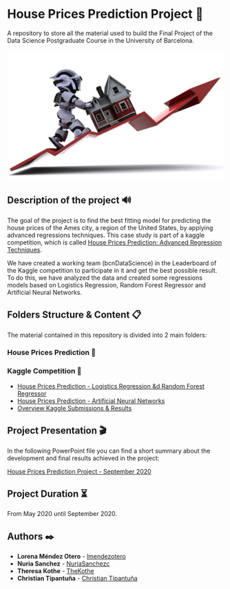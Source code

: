 # House Prices Prediction Project 🚀
A repository to store all the material used to build the Final Project of the Data Science Postgraduate Course in the University of Barcelona.

![alt text](https://github.com/lmendezotero/Postgraduate-Project/blob/master/House%20Prices%20Prediction/Pictures/HOUSE_PRICE_PREDICTION.PNG)

## Description of the project 🔊

The goal of the project is to find the best fitting model for predicting the house prices of the Ames city, a region of the United States, by applying advanced regressions techniques. This case study is part of a kaggle competition, which is called [House Prices Prediction: Advanced Regression Techniques](https://www.kaggle.com/c/house-prices-advanced-regression-techniques/overview).

We have created a working team (bcnDataScience) in the Leaderboard of the Kaggle competition to participate in it and get the best possible result. To do this, we have analyzed the data and created some regressions models based on Logistics Regression, Random Forest Regressor and Artificial Neural Networks.

## Folders Structure & Content 📋
The material contained in this repository is divided into 2 main folders:

### House Prices Prediction 📂

### Kaggle Competition 📂

* [House Prices Prediction - Logistics Regression &d Random Forest Regressor](https://github.com/lmendezotero/Postgraduate-Project/blob/master/Kaggle%20Competition/House%20Prices%20Prediction%20-%20Kaggle%20Competition.ipynb)
* [House Prices Prediction - Artificial Neural Networks](https://github.com/lmendezotero/Postgraduate-Project/blob/master/Kaggle%20Competition/ANN%20%26%20House%20Prices%20Prediction.ipynb)
* [Overview Kaggle Submissions & Results](https://github.com/lmendezotero/Postgraduate-Project/blob/master/Kaggle%20Competition/Overview%20Kaggle%20Submissions.ipynb)

## Project Presentation 🎬
In the following PowerPoint file you can find a short summary about the development and final results achieved in the project:

[House Prices Prediction Project - September 2020](https://1drv.ms/p/s!AgWTAJ13Zxntgk9s6RvyMqEin8Qu?e=PYdvNY)

## Project Duration ⏳
From May 2020 until September 2020.

## Authors ✒️

* **Lorena Méndez Otero** - [lmendezotero](https://github.com/lmendezotero) 
* **Nuria Sanchez** - [NuriaSanchezc](https://github.com/NuriaSanchezc) 
* **Theresa Kothe** - [TheKothe](https://github.com/TheKothe) 
* **Christian Tipantuña** - [Christian Tipantuña](https://github.com/ChristianTipantuna) 
